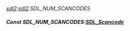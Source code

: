 _[sdl2](../../modules/sdl2/sdl2-module.md):[sdl2](../../modules/sdl2/sdl2-module.md).SDL\_NUM\_SCANCODES_
##### Const SDL\_NUM\_SCANCODES:[SDL_Scancode](../../modules/sdl2/sdl2-sdl_scancode.md)
